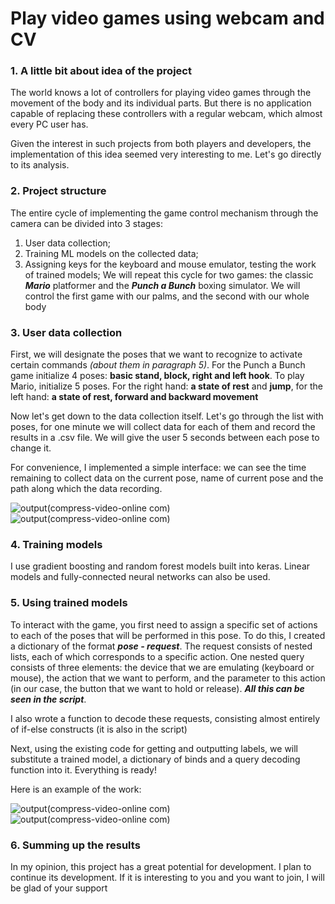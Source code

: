 # Play video games using webcam and CV
### 1. A little bit about idea of the project
The world knows a lot of controllers for playing video games through the movement of the body and its individual parts. But there is no application capable of replacing these controllers with a regular webcam, which almost every PC user has.

Given the interest in such projects from both players and developers, the implementation of this idea seemed very interesting to me. Let's go directly to its analysis.
### 2. Project structure
The entire cycle of implementing the game control mechanism through the camera can be divided into 3 stages:
1) User data collection;
2) Training ML models on the collected data;
3) Assigning keys for the keyboard and mouse emulator, testing the work of trained models;
We will repeat this cycle for two games: the classic ___Mario___ platformer and the ___Punch a Bunch___ boxing simulator. We will control the first game with our palms, and the second with our whole body

### 3. User data collection
First, we will designate the poses that we want to recognize to activate certain commands _(about them in paragraph 5)_. For the Punch a Bunch game initialize 4 poses: __basic stand, block, right and left hook__.
To play Mario, initialize 5 poses. For the right hand: __a state of rest__ and __jump__, for the left hand: __a state of rest, forward and backward movement__

Now let's get down to the data collection itself. Let's go through the list with poses, for one minute we will collect data for each of them and record the results in a .csv file. We will give the user 5 seconds between each pose to change it.

For convenience, I implemented a simple interface: we can see the time remaining to collect data on the current pose, name of current pose and the path along which the data recording.

![output(compress-video-online com)](https://user-images.githubusercontent.com/125807529/220135821-66705092-40b1-4b95-9778-714a27e5d3f9.gif)
![output(compress-video-online com)](https://user-images.githubusercontent.com/125807529/220295600-aae7e99f-7f31-4567-9d6b-4e6a07bef8cd.gif)

### 4. Training models
I use gradient boosting and random forest models built into keras. Linear models and fully-connected neural networks can also be used.

### 5. Using trained models
To interact with the game, you first need to assign a specific set of actions to each of the poses that will be performed in this pose. To do this, I created a dictionary of the format
___pose - request___.
The request consists of nested lists, each of which corresponds to a specific action. One nested query consists of three elements: the device that we are emulating (keyboard or mouse), the action that we want to perform, and the parameter to this action (in our case, the button that we want to hold or release).
___All this can be seen in the script___.

I also wrote a function to decode these requests, consisting almost entirely of if-else constructs (it is also in the script)

Next, using the existing code for getting and outputting labels, we will substitute a trained model, a dictionary of binds and a query decoding function into it. Everything is ready!

Here is an example of the work:

![output(compress-video-online com)](https://user-images.githubusercontent.com/125807529/220127384-440e40bd-32b4-4bc5-a9ca-1d14d0a01ffd.gif)
![output(compress-video-online com)](https://user-images.githubusercontent.com/125807529/220297891-566048b0-6f0a-48cd-88b1-c92822402759.gif)

### 6. Summing up the results

In my opinion, this project has a great potential for development. I plan to continue its development. If it is interesting to you and you want to join, I will be glad of your support
